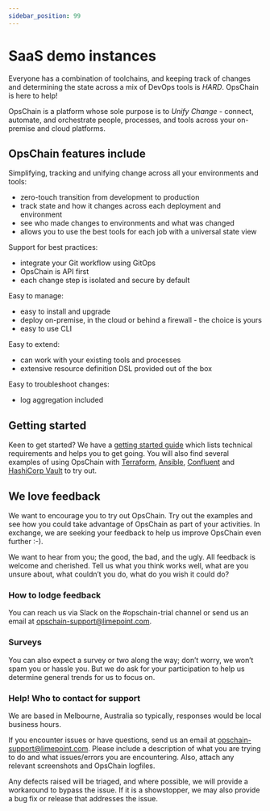 ```yaml
---
sidebar_position: 99
---
```


# SaaS demo instances

Everyone has a combination of toolchains, and keeping track of changes and determining the state across a mix of DevOps tools is _HARD_. OpsChain is here to help!

OpsChain is a platform whose sole purpose is to _Unify Change_ - connect, automate, and orchestrate people, processes, and tools across your on-premise and cloud platforms.

## OpsChain features include

Simplifying, tracking and unifying change across all your environments and tools:

- zero-touch transition from development to production
- track state and how it changes across each deployment and environment
- see who made changes to environments and what was changed
- allows you to use the best tools for each job with a universal state view

Support for best practices:

- integrate your Git workflow using GitOps
- OpsChain is API first
- each change step is isolated and secure by default

Easy to manage:

- easy to install and upgrade
- deploy on-premise, in the cloud or behind a firewall - the choice is yours
- easy to use CLI

Easy to extend:

- can work with your existing tools and processes
- extensive resource definition DSL provided out of the box

Easy to troubleshoot changes:

- log aggregation included

## Getting started

Keen to get started? We have a [getting started guide](/docs/getting-started/README.md) which lists technical requirements and helps you to get going. You will also find several examples of using OpsChain with [Terraform](https://github.com/LimePoint/opschain-examples-terraform), [Ansible](https://github.com/LimePoint/opschain-examples-ansible), [Confluent](https://github.com/LimePoint/opschain-examples-confluent) and [HashiCorp Vault](https://github.com/LimePoint/opschain-examples-vault) to try out.

## We love feedback

We want to encourage you to try out OpsChain. Try out the examples and see how you could take advantage of OpsChain as part of your activities. In exchange, we are seeking your feedback to help us improve OpsChain even further :-).

We want to hear from you; the good, the bad, and the ugly. All feedback is welcome and cherished. Tell us what you think works well, what are you unsure about, what couldn’t you do, what do you wish it could do?

### How to lodge feedback

You can reach us via Slack on the #opschain-trial channel or send us an email at [opschain-support@limepoint.com](mailto:opschain-support@limepoint.com).

### Surveys

You can also expect a survey or two along the way; don’t worry, we won’t spam you or hassle you. But we do ask for your participation to help us determine general trends for us to focus on.

### Help! Who to contact for support

We are based in Melbourne, Australia so typically, responses would be local business hours.

If you encounter issues or have questions, send us an email at [opschain-support@limepoint.com](mailto:opschain-support@limepoint.com). Please include a description of what you are trying to do and what issues/errors you are encountering. Also, attach any relevant screenshots and OpsChain logfiles.

Any defects raised will be triaged, and where possible, we will provide a workaround to bypass the issue. If it is a showstopper, we may also provide a bug fix or release that addresses the issue.
